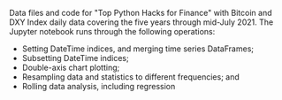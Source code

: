Data files and code for "Top Python Hacks for Finance" with Bitcoin and DXY Index daily data covering the five years through mid-July 2021. The Jupyter notebook runs through the following operations:
- Setting DateTime indices, and merging time series DataFrames;
- Subsetting DateTime indices;
- Double-axis chart plotting;
- Resampling data and statistics to different frequencies; and
- Rolling data analysis, including regression
